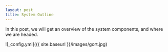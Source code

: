```yaml
---
layout: post
title: System Outline
---
```


In this post, we will get an overview of the system components, and where we are headed.

![_config.yml]({{ site.baseurl }}/images/gort.jpg)
